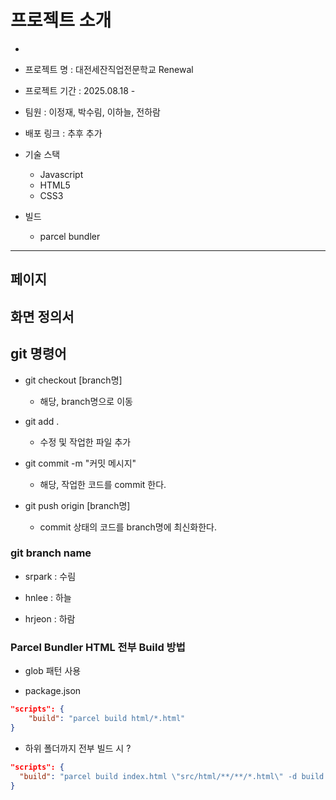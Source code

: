 # 프로젝트 소개
* 
* 프로젝트 명 : 대전세잔직업전문학교 Renewal

* 프로젝트 기간 : 2025.08.18 -

* 팀원 : 이정재, 박수림, 이하늘, 전하람

* 배포 링크 : 추후 추가

* 기술 스택
	- Javascript
	- HTML5
	- CSS3
	
* 빌드
	- parcel bundler

---


## 페이지

## 화면 정의서

## git 명령어
* git checkout [branch명]
	- 해당, branch명으로 이동

* git add .
	- 수정 및 작업한 파일 추가

* git commit -m "커밋 메시지"
	- 해당, 작업한 코드를 commit 한다.

* git push origin [branch명]
	- commit 상태의 코드를 branch명에 최신화한다.


### git branch name
* srpark : 수림

* hnlee : 하늘

* hrjeon : 하람


### Parcel Bundler HTML 전부 Build 방법
* glob 패턴 사용

* package.json

```json
"scripts": {
	"build": "parcel build html/*.html"
}
```

* 하위 폴더까지 전부 빌드 시 ?

```json
"scripts": {
  "build": "parcel build index.html \"src/html/**/**/*.html\" -d build --public-url ./"
}
```